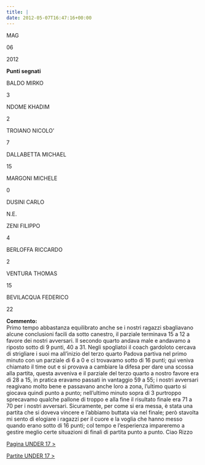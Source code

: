 ```yaml
---
title: |
date: 2012-05-07T16:47:16+00:00
---
```

MAG

06

2012

**Punti segnati**

BALDO MIRKO

3

NDOME KHADIM

2

TROIANO NICOLO’

7

DALLABETTA MICHAEL

15

MARGONI MICHELE

0

DUSINI CARLO

N.E.

ZENI FILIPPO

4

BERLOFFA RICCARDO

2

VENTURA THOMAS

15

BEVILACQUA FEDERICO

22

**Commento:**  
Primo tempo abbastanza equilibrato anche se i nostri ragazzi sbagliavano alcune conclusioni facili da sotto canestro, il parziale terminava 15 a 12 a favore dei nostri avversari. Il secondo quarto andava male e andavamo a riposto sotto di 9 punti, 40 a 31. Negli spogliatoi il coach gardoloto cercava di strigliare i suoi ma all’inizio del terzo quarto Padova partiva nel primo minuto con un parziale di 6 a 0 e ci trovavamo sotto di 16 punti; qui veniva chiamato il time out e si provava a cambiare la difesa per dare una scossa alla partita, questa avveniva e il parziale del terzo quarto a nostro favore era di 28 a 15, in pratica eravamo passati in vantaggio 59 a 55; i nostri avversari reagivano molto bene e passavano anche loro a zona, l’ultimo quarto si giocava quindi punto a punto; nell’ultimo minuto sopra di 3 purtroppo sprecavamo qualche pallone di troppo e alla fine il risultato finale era 71 a 70 per i nostri avversari. Sicuramente, per come si era messa, è stata una partita che si doveva vincere e l’abbiamo buttata via nel finale; però stavolta mi sento di elogiare i ragazzi per il cuore e la voglia che hanno messo quando erano sotto di 16 punti; col tempo e l’esperienza impareremo a gestire meglio certe situazioni di finali di partita punto a punto. Ciao Rizzo

[Pagina UNDER 17 >](http://www.basketgardolo.it/under-17)

[Partite UNDER 17 >](http://www.basketgardolo.it/?tag=under-17&cat=11)